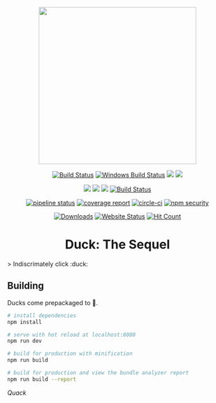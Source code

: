 <p align="center"><img src="https://media.giphy.com/media/3og0Ix3vPH4B2kqz04/giphy.gif" width="360"></p>
<p align="center">
  <a href="https://travis-ci.org/mattmatters/duck"><img src="https://travis-ci.org/mattmatters/duck.svg?branch=master" alt="Build Status" /></a>
  <a href="https://ci.appveyor.com/project/mattmatters/duck"><img src="https://ci.appveyor.com/api/projects/status/dkfyae9omp2g64r2?svg=true" alt="Windows Build Status" /></a>
  <a href="https://codeclimate.com/github/mattmatters/duck/maintainability"><img src="https://api.codeclimate.com/v1/badges/05e171eb9300bb2cfb42/maintainability" /></a>
  <a href="https://codeclimate.com/github/mattmatters/duck/test_coverage"><img src="https://api.codeclimate.com/v1/badges/05e171eb9300bb2cfb42/test_coverage" /></a>
</p>
<p align="center">
    <a href="https://app.codeship.com/projects/256353"><img src="https://app.codeship.com/projects/b15bc150-a967-0135-7965-32b6694ce8bc/status?branch=master" /></a>
    <a href="https://david-dm.org/mattmatters/duck"><img src="https://david-dm.org/mattmatters/duck.svg"></a>
    <a href="https://david-dm.org/mattmatters/duck?type=dev" title="devDependencies status"><img src="https://david-dm.org/mattmatters/duck/dev-status.svg" /></a>
    <a href='https://semaphoreci.com/mattmatters/duck'><img src='https://semaphoreci.com/api/v1/mattmatters/duck/branches/master/badge.svg' alt="Build Status" /></a>
</p>
<p align="center">
    <a href="https://gitlab.com/mattmatters/duck/commits/master"><img alt="pipeline status" src="https://gitlab.com/mattmatters/duck/badges/master/pipeline.svg" /></a>
    <a href="https://gitlab.com/mattmatters/duck/commits/master"><img alt="coverage report" src="https://gitlab.com/mattmatters/duck/badges/master/coverage.svg" /></a>
    <a href="https://circleci.com/gh/mattmatters/duck/tree/master"><img alt="circle-ci" src="https://circleci.com/gh/mattmatters/duck/tree/master.svg?style=svg" /></a>
    <a href="https://nodesecurity.io/orgs/matt-matters/projects/c9b6fee7-8e51-4da8-9612-0911d3998d96"><img alt="npm security" src="https://nodesecurity.io/orgs/matt-matters/projects/c9b6fee7-8e51-4da8-9612-0911d3998d96/badge" /></a>
</p>
<p align="center">
    <a href="https://github.com/mattmatters/duck"><img alt="Downloads" src="https://img.shields.io/github/downloads/mattmatters/duck/total.svg" /></a>
    <a href="http://duckdynasty2.site"><img alt="Website Status" src="https://img.shields.io/website-up-down-green-red/http/duckdynasty2.site.svg?label=Website Status" /></a>
    <a href="http://hits.dwyl.io/mattmatters/duck"><img alt="Hit Count" src="http://hits.dwyl.io/mattmatters/duck.svg" /></a>
</p>
<h1 align="center">Duck: The Sequel</h1>
> Indiscrimately click :duck:


## Building
Ducks come prepackaged to :duck:.

``` bash
# install dependencies
npm install

# serve with hot reload at localhost:8080
npm run dev

# build for production with minification
npm run build

# build for production and view the bundle analyzer report
npm run build --report
```

_Quack_
